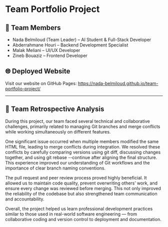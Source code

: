 # Team Portfolio Project

## 👥 Team Members
- Nada Belmiloud (Team Leader) – AI Student & Full-Stack Developer  
- Abderrahmane Houri – Backend Development Specialist  
- Malak Meliani – UI/UX Developer  
- Zineb Bouaziz – Frontend Developer

## 🌐 Deployed Website
 Visit our website on GitHub Pages: 
https://nada-belmiloud.github.io/team-portfolio-project/

---

## 🧠 Team Retrospective Analysis

During this project, our team faced several technical and collaborative challenges, primarily related to managing Git branches and merge conflicts while working simultaneously on different features. 

One significant issue occurred when multiple members modified the same HTML file, leading to merge conflicts during integration. We resolved these conflicts by carefully comparing versions using git diff, discussing changes together, and using git rebase --continue after aligning the final structure. This experience improved our understanding of Git workflows and the importance of clear branch naming conventions.

The pull request and peer review process proved highly beneficial. It allowed us to maintain code quality, prevent overwriting others’ work, and ensure every change was reviewed before merging. This not only improved the reliability of the codebase but also strengthened team communication and accountability.

Overall, the project helped us learn professional development practices similar to those used in real-world software engineering — from collaborative coding and version control to deployment and documentation.
